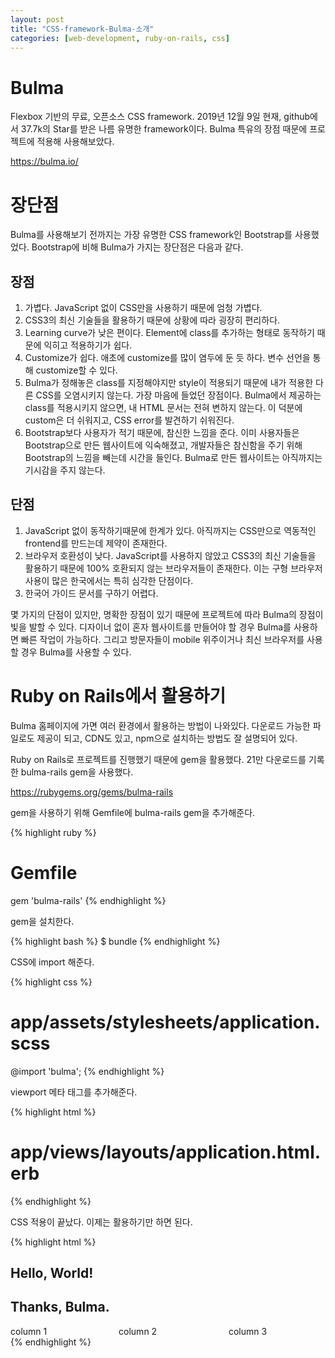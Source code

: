 ```yaml
---
layout: post
title: "CSS-framework-Bulma-소개"
categories: [web-development, ruby-on-rails, css]
---
```


# Bulma

Flexbox 기반의 무료, 오픈소스 CSS framework. 
2019년 12월 9일 현재, github에서 37.7k의 Star를 받은 나름 유명한 framework이다. 
Bulma 특유의 장점 때문에 프로젝트에 적용해 사용해보았다. 

<https://bulma.io/>

# 장단점

Bulma를 사용해보기 전까지는 가장 유명한 CSS framework인 Bootstrap를 사용했었다. 
Bootstrap에 비해 Bulma가 가지는 장단점은 다음과 같다. 

## 장점

1. 가볍다. JavaScript 없이 CSS만을 사용하기 때문에 엄청 가볍다. 
2. CSS3의 최신 기술들을 활용하기 때문에 상황에 따라 굉장히 편리하다. 
3. Learning curve가 낮은 편이다. Element에 class를 추가하는 형태로 동작하기 때문에 익히고 적용하기가 쉽다. 
4. Customize가 쉽다. 애초에 customize를 많이 염두에 둔 듯 하다. 변수 선언을 통해 customize할 수 있다. 
5. Bulma가 정해놓은 class를 지정해야지만 style이 적용되기 때문에 내가 적용한 다른 CSS를 오염시키지 않는다. 가장 마음에 들었던 장점이다. Bulma에서 제공하는 class를 적용시키지 않으면, 내 HTML 문서는 전혀 변하지 않는다. 이 덕분에 custom은 더 쉬워지고, CSS error를 발견하기 쉬워진다. 
6. Bootstrap보다 사용자가 적기 때문에, 참신한 느낌을 준다. 이미 사용자들은 Bootstrap으로 만든 웹사이트에 익숙해졌고, 개발자들은 참신함을 주기 위해 Bootstrap의 느낌을 빼는데 시간을 들인다. Bulma로 만든 웹사이트는 아직까지는 기시감을 주지 않는다. 

## 단점

1. JavaScript 없이 동작하기때문에 한계가 있다. 아직까지는 CSS만으로 역동적인 frontend를 만드는데 제약이 존재한다. 
2. 브라우저 호환성이 낮다. JavaScript를 사용하지 않았고 CSS3의 최신 기술들을 활용하기 때문에 100% 호환되지 않는 브라우저들이 존재한다. 이는 구형 브라우저 사용이 많은 한국에서는 특히 심각한 단점이다. 
3. 한국어 가이드 문서를 구하기 어렵다. 

몇 가지의 단점이 있지만, 명확한 장점이 있기 때문에 프로젝트에 따라 Bulma의 장점이 빛을 발할 수 있다. 
디자이너 없이 혼자 웹사이트를 만들어야 할 경우 Bulma를 사용하면 빠른 작업이 가능하다. 
그리고 방문자들이 mobile 위주이거나 최신 브라우저를 사용할 경우 Bulma를 사용할 수 있다. 

# Ruby on Rails에서 활용하기

Bulma 홈페이지에 가면 여러 환경에서 활용하는 방법이 나와있다. 
다운로드 가능한 파일로도 제공이 되고, CDN도 있고, npm으로 설치하는 방법도 잘 설명되어 있다. 

Ruby on Rails로 프로젝트를 진행했기 때문에 gem을 활용했다. 
21만 다운로드를 기록한 bulma-rails gem을 사용했다. 

<https://rubygems.org/gems/bulma-rails>

gem을 사용하기 위해 Gemfile에 bulma-rails gem을 추가해준다. 

{% highlight ruby %}
# Gemfile
gem 'bulma-rails'
{% endhighlight %}

gem을 설치한다. 

{% highlight bash %}
$ bundle
{% endhighlight %}

CSS에 import 해준다. 

{% highlight css %}
# app/assets/stylesheets/application.scss
@import 'bulma';
{% endhighlight %}

viewport 메타 태그를 추가해준다. 

{% highlight html %}
# app/views/layouts/application.html.erb
<meta name="viewport" content="width=device-width, initial-scale=1">
{% endhighlight %}

CSS 적용이 끝났다. 
이제는 활용하기만 하면 된다. 

{% highlight html %}
<div class="container">
  <section class="section">
    <h1 class="title">
      Hello, World!
    </h1>
    <h2 class="subtitle">
      Thanks, Bulma.
    </h2>
    <div class="columns">
	  <div class="column">column 1</div>
	  <div class="column">column 2</div>
	  <div class="column">column 3</div>
	</div>
  </section>
</div>
{% endhighlight %}